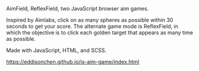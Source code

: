 AimField, ReflexField, two JavaScript browser aim games.

Inspired by Aimlabs, click on as many spheres as possible within 30 seconds to get your score. The alternate game mode is ReflexField, in which the objective is to click each golden target that appears as many time as possible.

Made with JavaScript, HTML, and SCSS.

https://eddisonchen.github.io/js-aim-game/index.html
